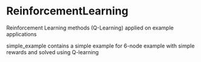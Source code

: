 # ReinforcementLearning
Reinforcement Learning methods (Q-Learning) applied on example applications

simple_example contains a simple example for 6-node example with simple rewards and solved using Q-learning
